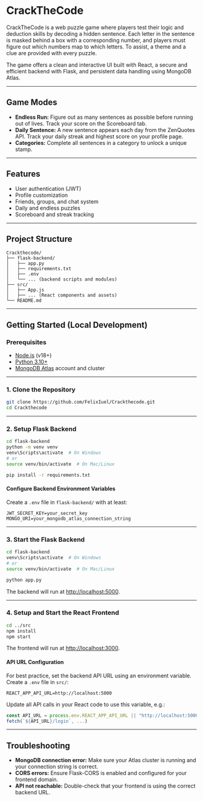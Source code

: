 # CrackTheCode

CrackTheCode is a web puzzle game where players test their logic and deduction skills by decoding a hidden sentence. Each letter in the sentence is masked behind a box with a corresponding number, and players must figure out which numbers map to which letters. To assist, a theme and a clue are provided with every puzzle.

The game offers a clean and interactive UI built with React, a secure and efficient backend with Flask, and persistent data handling using MongoDB Atlas.

---

## Game Modes

- **Endless Run:** Figure out as many sentences as possible before running out of lives. Track your score on the Scoreboard tab.
- **Daily Sentence:** A new sentence appears each day from the ZenQuotes API. Track your daily streak and highest score on your profile page.
- **Categories:** Complete all sentences in a category to unlock a unique stamp.

---

## Features

- User authentication (JWT)
- Profile customization
- Friends, groups, and chat system
- Daily and endless puzzles
- Scoreboard and streak tracking

---

## Project Structure

```
Crackthecode/
├── flask-backend/
│   ├── app.py
│   ├── requirements.txt
│   ├── .env
│   └── ... (backend scripts and modules)
├── src/
│   ├── App.js
│   ├── ... (React components and assets)
└── README.md
```

---

## Getting Started (Local Development)

### Prerequisites

- [Node.js](https://nodejs.org/en/) (v18+)
- [Python 3.10+](https://www.python.org/)
- [MongoDB Atlas](https://www.mongodb.com/atlas/database) account and cluster

---

### 1. Clone the Repository

```bash
git clone https://github.com/FelixIuel/Crackthecode.git
cd Crackthecode
```

---

### 2. Setup Flask Backend

```bash
cd flask-backend
python -m venv venv
venv\Scripts\activate  # On Windows
# or
source venv/bin/activate  # On Mac/Linux

pip install -r requirements.txt
```

#### Configure Backend Environment Variables

Create a `.env` file in `flask-backend/` with at least:

```
JWT_SECRET_KEY=your_secret_key
MONGO_URI=your_mongodb_atlas_connection_string
```

---

### 3. Start the Flask Backend

```bash
cd flask-backend
venv\Scripts\activate  # On Windows
# or
source venv/bin/activate  # On Mac/Linux

python app.py
```

The backend will run at [http://localhost:5000](http://localhost:5000).

---

### 4. Setup and Start the React Frontend

```bash
cd ../src
npm install
npm start
```

The frontend will run at [http://localhost:3000](http://localhost:3000).

#### API URL Configuration

For best practice, set the backend API URL using an environment variable. Create a `.env` file in `src/`:

```
REACT_APP_API_URL=http://localhost:5000
```

Update all API calls in your React code to use this variable, e.g.:

```js
const API_URL = process.env.REACT_APP_API_URL || "http://localhost:5000";
fetch(`${API_URL}/login`, ...)
```

---

## Troubleshooting

- **MongoDB connection error:** Make sure your Atlas cluster is running and your connection string is correct.
- **CORS errors:** Ensure Flask-CORS is enabled and configured for your frontend domain.
- **API not reachable:** Double-check that your frontend is using the correct backend URL.